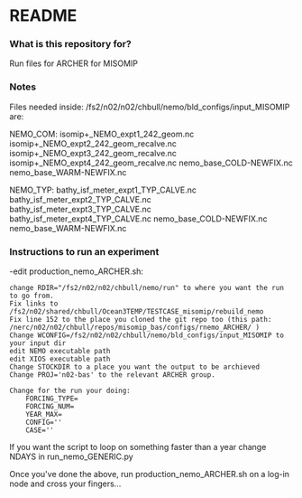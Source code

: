 # README 

### What is this repository for? 
Run files for ARCHER for MISOMIP

### Notes
Files needed inside: /fs2/n02/n02/chbull/nemo/bld_configs/input_MISOMIP are:

NEMO_COM:
isomip+_NEMO_expt1_242_geom.nc
isomip+_NEMO_expt2_242_geom_recalve.nc
isomip+_NEMO_expt3_242_geom_recalve.nc
isomip+_NEMO_expt4_242_geom_recalve.nc
nemo_base_COLD-NEWFIX.nc
nemo_base_WARM-NEWFIX.nc

NEMO_TYP:
bathy_isf_meter_expt1_TYP_CALVE.nc
bathy_isf_meter_expt2_TYP_CALVE.nc
bathy_isf_meter_expt3_TYP_CALVE.nc
bathy_isf_meter_expt4_TYP_CALVE.nc
nemo_base_COLD-NEWFIX.nc
nemo_base_WARM-NEWFIX.nc

### Instructions to run an experiment
-edit production_nemo_ARCHER.sh:

    change RDIR="/fs2/n02/n02/chbull/nemo/run" to where you want the run to go from.
    Fix links to /fs2/n02/shared/chbull/Ocean3TEMP/TESTCASE_misomip/rebuild_nemo
    Fix line 152 to the place you cloned the git repo too (this path: /nerc/n02/n02/chbull/repos/misomip_bas/configs/rnemo_ARCHER/ )
    Change WCONFIG=/fs2/n02/n02/chbull/nemo/bld_configs/input_MISOMIP to your input dir
    edit NEMO executable path 
    edit XIOS executable path 
    Change STOCKDIR to a place you want the output to be archieved
    Change PROJ='n02-bas' to the relevant ARCHER group.

    Change for the run your doing:
        FORCING_TYPE=
        FORCING_NUM=
        YEAR_MAX=
        CONFIG=''
        CASE=''


If you want the script to loop on something faster than a year change NDAYS in run_nemo_GENERIC.py

Once you've done the above, run production_nemo_ARCHER.sh on a log-in node and cross your fingers...
